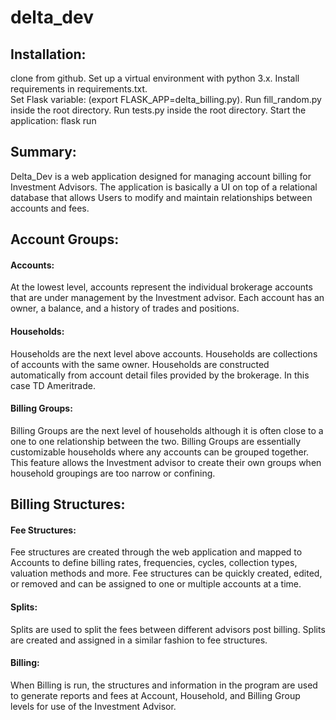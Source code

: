 # delta_dev

## Installation:
clone from github. Set up a virtual environment with python 3.x.  Install requirements in requirements.txt.  
Set Flask variable: (export FLASK_APP=delta_billing.py). Run fill_random.py inside the root directory.  Run tests.py
inside the root directory. Start the application: flask run 


## Summary:
Delta_Dev is a web application designed for managing account billing for Investment Advisors.
The application is basically a UI on top of a relational database that allows Users to modify 
and maintain relationships between accounts and fees.  

## Account Groups:

#### Accounts: 
At the lowest level, accounts represent the individual brokerage accounts that are under management by the Investment advisor.
Each account has an owner, a balance, and a history of trades and positions.  

#### Households:
Households are the next level above accounts.  Households are collections of accounts with the same owner.  Households are constructed
automatically from account detail files provided by the brokerage.  In this case TD Ameritrade.

#### Billing Groups: 
Billing Groups are the next level of households although it is often close to a one to one relationship between the two.  Billing Groups are essentially customizable households where any accounts can be grouped together.  This feature allows the Investment advisor to create their own groups when household groupings are too narrow or confining.  

## Billing Structures:
#### Fee Structures:
Fee structures are created through the web application and mapped to Accounts to define billing rates, frequencies, cycles, collection types, valuation methods and more.  Fee structures can be quickly created, edited, or removed and can be assigned to one or multiple accounts at a time. 

#### Splits:
Splits are used to split the fees between different advisors post billing.  Splits are created and assigned in a similar fashion to fee structures.

#### Billing:
When Billing is run, the structures and information in the program are used to generate reports and fees at Account, Household, and Billing Group levels for use of the Investment Advisor.  

